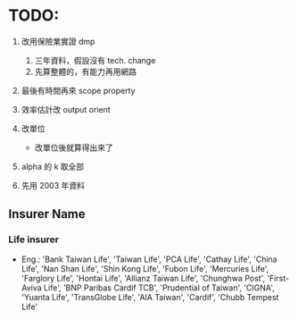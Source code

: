# TODO:
1. 改用保險業實證 dmp
    1. 三年資料，假設沒有 tech. change
    1. 先算整體的，有能力再用網路
1. 最後有時間再來 scope property

1. 效率估計改 output orient
1. 改單位
    - 改單位後就算得出來了
1. alpha 的 k 取全部
1. 先用 2003 年資料


## Insurer Name
### Life insurer
- Eng.: 'Bank Taiwan Life', 'Taiwan Life', 'PCA Life', 'Cathay Life', 'China Life', 'Nan Shan Life', 'Shin Kong Life', 'Fubon Life',  'Mercuries Life', 'Farglory Life', 'Hontai Life', 'Allianz Taiwan Life', 'Chunghwa Post', 'First-Aviva Life', 'BNP Paribas Cardif TCB', 'Prudential of Taiwan', 'CIGNA', 'Yuanta Life', 'TransGlobe Life', 'AIA Taiwan', 'Cardif', 'Chubb Tempest Life'
